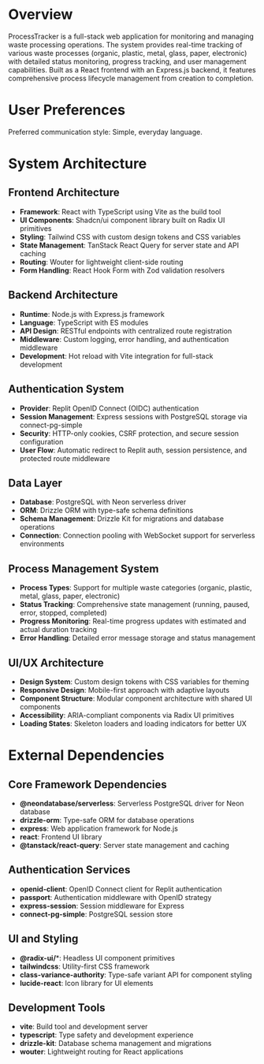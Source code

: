 # Overview

ProcessTracker is a full-stack web application for monitoring and managing waste processing operations. The system provides real-time tracking of various waste processes (organic, plastic, metal, glass, paper, electronic) with detailed status monitoring, progress tracking, and user management capabilities. Built as a React frontend with an Express.js backend, it features comprehensive process lifecycle management from creation to completion.

# User Preferences

Preferred communication style: Simple, everyday language.

# System Architecture

## Frontend Architecture
- **Framework**: React with TypeScript using Vite as the build tool
- **UI Components**: Shadcn/ui component library built on Radix UI primitives
- **Styling**: Tailwind CSS with custom design tokens and CSS variables
- **State Management**: TanStack React Query for server state and API caching
- **Routing**: Wouter for lightweight client-side routing
- **Form Handling**: React Hook Form with Zod validation resolvers

## Backend Architecture
- **Runtime**: Node.js with Express.js framework
- **Language**: TypeScript with ES modules
- **API Design**: RESTful endpoints with centralized route registration
- **Middleware**: Custom logging, error handling, and authentication middleware
- **Development**: Hot reload with Vite integration for full-stack development

## Authentication System
- **Provider**: Replit OpenID Connect (OIDC) authentication
- **Session Management**: Express sessions with PostgreSQL storage via connect-pg-simple
- **Security**: HTTP-only cookies, CSRF protection, and secure session configuration
- **User Flow**: Automatic redirect to Replit auth, session persistence, and protected route middleware

## Data Layer
- **Database**: PostgreSQL with Neon serverless driver
- **ORM**: Drizzle ORM with type-safe schema definitions
- **Schema Management**: Drizzle Kit for migrations and database operations
- **Connection**: Connection pooling with WebSocket support for serverless environments

## Process Management System
- **Process Types**: Support for multiple waste categories (organic, plastic, metal, glass, paper, electronic)
- **Status Tracking**: Comprehensive state management (running, paused, error, stopped, completed)
- **Progress Monitoring**: Real-time progress updates with estimated and actual duration tracking
- **Error Handling**: Detailed error message storage and status management

## UI/UX Architecture
- **Design System**: Custom design tokens with CSS variables for theming
- **Responsive Design**: Mobile-first approach with adaptive layouts
- **Component Structure**: Modular component architecture with shared UI components
- **Accessibility**: ARIA-compliant components via Radix UI primitives
- **Loading States**: Skeleton loaders and loading indicators for better UX

# External Dependencies

## Core Framework Dependencies
- **@neondatabase/serverless**: Serverless PostgreSQL driver for Neon database
- **drizzle-orm**: Type-safe ORM for database operations
- **express**: Web application framework for Node.js
- **react**: Frontend UI library
- **@tanstack/react-query**: Server state management and caching

## Authentication Services
- **openid-client**: OpenID Connect client for Replit authentication
- **passport**: Authentication middleware with OpenID strategy
- **express-session**: Session middleware for Express
- **connect-pg-simple**: PostgreSQL session store

## UI and Styling
- **@radix-ui/***: Headless UI component primitives
- **tailwindcss**: Utility-first CSS framework
- **class-variance-authority**: Type-safe variant API for component styling
- **lucide-react**: Icon library for UI elements

## Development Tools
- **vite**: Build tool and development server
- **typescript**: Type safety and development experience
- **drizzle-kit**: Database schema management and migrations
- **wouter**: Lightweight routing for React applications